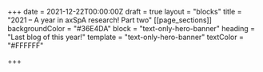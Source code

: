 +++
date = 2021-12-22T00:00:00Z
draft = true
layout = "blocks"
title = "2021 – A year in axSpA research! Part two"
[[page_sections]]
backgroundColor = "#36E4DA"
block = "text-only-hero-banner"
heading = "Last blog of this year!"
template = "text-only-hero-banner"
textColor = "#FFFFFF"

+++
